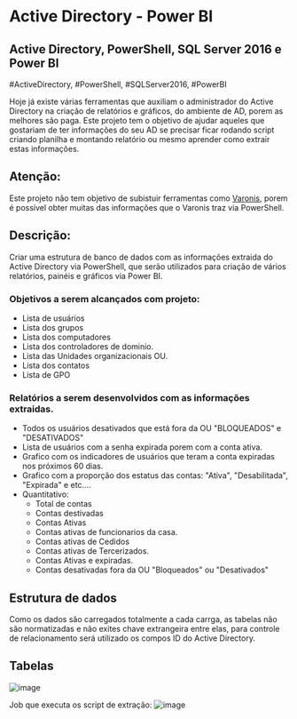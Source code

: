 # Active Directory - Power BI
## Active Directory, PowerShell, SQL Server 2016 e Power BI
#ActiveDirectory, #PowerShell, #SQLServer2016, #PowerBI

Hoje já existe várias ferramentas que auxiliam o administrador do Active Directory na criação de relatórios e gráficos, do ambiente de AD, porem as melhores são paga. Este projeto tem o objetivo de ajudar aqueles que gostariam de ter informações do seu AD se precisar ficar rodando script criando planilha e montando relatório ou mesmo aprender como extrair estas informações.

## Atenção:
Este projeto não tem objetivo de subistuir ferramentas como [Varonis](https://www.varonis.com/blog/what-is-active-directory), porem é possível obter muitas das informações que o Varonis traz via PowerShell.


## Descrição:
Criar uma estrutura de banco de dados com as informações extraida do Active Directory via PowerShell, que serão utilizados para criação de vários relatórios, painéis e gráficos via Power BI.


### Objetivos a serem alcançados com projeto:
- Lista de usuários
- Lista dos grupos
- Lista dos computadores
- Lista dos controladores de dominio.
- Lista das Unidades organizacionais OU.
- Lista dos contatos
- Lista de GPO 

### Relatórios a serem desenvolvidos com as informações extraidas.
- Todos os usuários desativados que está fora da OU "BLOQUEADOS" e "DESATIVADOS"
- Lista de usuários com a senha expirada porem com a conta ativa.
- Grafico com os indicadores de usuários que teram a conta expiradas nos próximos 60 dias.
- Grafico com a proporção dos estatus das contas: "Ativa", "Desabilitada", "Expirada" e etc....
- Quantitativo:
    - Total de contas
    - Contas destivadas
    - Contas Ativas
    - Contas ativas de funcionarios da casa.
    - Contas ativas de Cedidos
    - Contas ativas de Tercerizados.
    - Contas Ativas e expiradas.
    - Contas desativadas fora da OU "Bloqueados" ou "Desativados"  

## Estrutura de dados
Como os dados são carregados totalmente a cada carrga, as tabelas não são normatizadas e não exites chave extrangeira entre elas, para controle de relacionamento será utilizado os compos ID do Active Directory.

## Tabelas 
![image](https://user-images.githubusercontent.com/55700120/158218921-b82ed99b-7f41-4dc0-9554-6dd2ecc69c9e.png)

Job que executa os script de extração:
![image](https://user-images.githubusercontent.com/55700120/158241700-036236ee-f2b6-460a-80b8-39b1a7011e8b.png)









